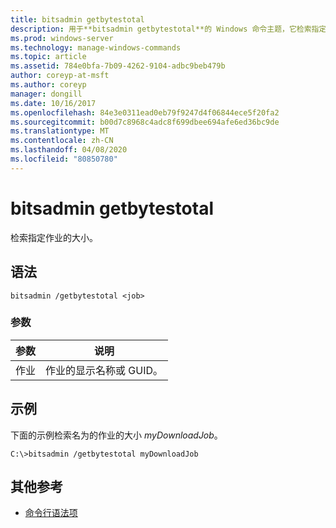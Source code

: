 ```yaml
---
title: bitsadmin getbytestotal
description: 用于**bitsadmin getbytestotal**的 Windows 命令主题，它检索指定作业的大小。
ms.prod: windows-server
ms.technology: manage-windows-commands
ms.topic: article
ms.assetid: 784e0bfa-7b09-4262-9104-adbc9beb479b
author: coreyp-at-msft
ms.author: coreyp
manager: dongill
ms.date: 10/16/2017
ms.openlocfilehash: 84e3e0311ead0eb79f9247d4f06844ece5f20fa2
ms.sourcegitcommit: b00d7c8968c4adc8f699dbee694afe6ed36bc9de
ms.translationtype: MT
ms.contentlocale: zh-CN
ms.lasthandoff: 04/08/2020
ms.locfileid: "80850780"
---
```

# <a name="bitsadmin-getbytestotal"></a>bitsadmin getbytestotal

检索指定作业的大小。

## <a name="syntax"></a>语法

```
bitsadmin /getbytestotal <job>
```

### <a name="parameters"></a>参数

| 参数 | 说明 |
| -------------- | -------------- |
| 作业 | 作业的显示名称或 GUID。 |

## <a name="examples"></a><a name=BKMK_examples></a>示例

下面的示例检索名为的作业的大小 *myDownloadJob*。

```
C:\>bitsadmin /getbytestotal myDownloadJob
```

## <a name="additional-references"></a>其他参考

- [命令行语法项](command-line-syntax-key.md)